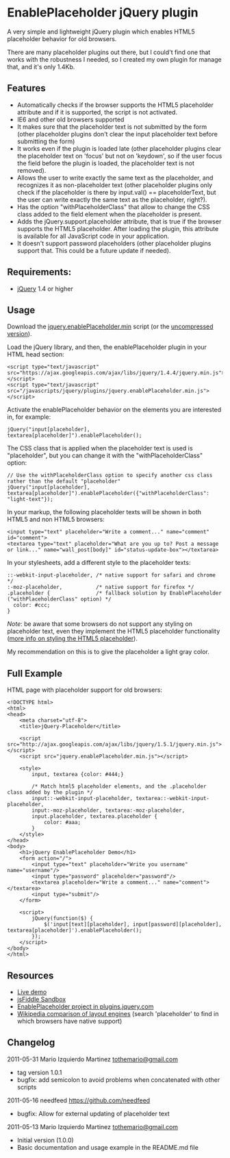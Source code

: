 EnablePlaceholder jQuery plugin
===============================

A very simple and lightweight jQuery plugin which enables HTML5 placeholder behavior for old browsers.

There are many placeholder plugins out there, but I could't find one that works with the robustness I needed, so I created my own plugin for manage that, and it's only 1.4Kb.


## Features ##

 * Automatically checks if the browser supports the HTML5 placeholder attribute and if it is supported, the script is not activated.
 * IE6 and other old browsers supported
 * It makes sure that the placeholder text is not submitted by the form (other placeholder plugins don't clear the input placeholder text before submitting the form)
 * It works even if the plugin is loaded late (other placeholder plugins clear the placeholder text on 'focus' but not on 'keydown', so if the user focus the field before the plugin is loaded, the placeholder text is not removed).
 * Allows the user to write exactly the same text as the placeholder, and recognizes it as non-placeholder text (other placeholder plugins only check if the placeholder is there by input.val() == placeholderText, but the user can write exactly the same text as the placeholder, right?).
 * Has the option "withPlaceholderClass" that allow to change the CSS class added to the field element when the placeholder is present.
 * Adds the jQuery.support.placeholder attribute, that is true if the browser supports the HTML5 placeholder. After loading the plugin, this attribute is available for all JavaScript code in your application.
 * It doesn't support password placeholders (other placeholder plugins support that. This could be a future update if needed).


## Requirements: ##

  * [jQuery](http://jquery.com/) 1.4 or higher


## Usage ##

Download the [jquery.enablePlaceholder.min](https://github.com/marioizquierdo/enablePlaceholder/raw/master/jquery.enablePlaceholder.min.js) script (or the [uncompressed version](https://github.com/marioizquierdo/enablePlaceholder/raw/master/jquery.enablePlaceholder.js)).

Load the jQuery library, and then, the enablePlaceholder plugin in your HTML head section:

    <script type="text/javascript" src="https://ajax.googleapis.com/ajax/libs/jquery/1.4.4/jquery.min.js"></script>
    <script type="text/javascript" src="/javascripts/jquery/plugins/jquery.enablePlaceholder.min.js"></script>

Activate the enablePlaceholder behavior on the elements you are interested in, for example:

    jQuery("input[placeholder], textarea[placeholder]").enablePlaceholder();
    
The CSS class that is applied when the placeholder text is used is "placeholder", but you can change it with the "withPlaceholderClass" option:
    
    // Use the withPlaceholderClass option to specify another css class rather than the default "placeholder"
    jQuery("input[placeholder], textarea[placeholder]").enablePlaceholder({"withPlaceholderClass": "light-text"});
    
In your markup, the following placeholder texts will be shown in both HTML5 and non HTML5 browsers:

    <input type="text" placeholder="Write a comment..." name="comment" id="comment">
    <textarea type="text" placeholder="What are you up to? Post a message or link..." name="wall_post[body]" id="status-update-box"></textarea>
    
In your stylesheets, add a different style to the placeholder texts:

    ::-webkit-input-placeholder, /* native support for safari and chrome */
    :-moz-placeholder,           /* native support for firefox */
    .placeholder {               /* fallback solution by EnablePlaceholder ("withPlaceholderClass" option) */
      color: #ccc;
    }

*Note*: be aware that some browsers do not support any styling on placeholder text, even they implement the HTML5 placeholder functionality ([more info on styling the HTML5 placeholder](http://blog.ajcw.com/2011/02/styling-the-html5-placeholder/)).

My recommendation on this is to give the placeholder a light gray color.
                   

## Full Example ##

HTML page with placeholder support for old browsers:

    <!DOCTYPE html>
    <html>
    <head>
        <meta charset="utf-8">
        <title>jQuery-Placeholder</title>
        
        <script src="http://ajax.googleapis.com/ajax/libs/jquery/1.5.1/jquery.min.js"></script>
        <script src="jquery.enablePlaceholder.min.js"></script>
        
        <style>
            input, textarea {color: #444;}
        
            /* Match html5 placeholder elements, and the .placeholder class added by the plugin */
            input::-webkit-input-placeholder, textarea::-webkit-input-placeholder,
            input:-moz-placeholder, textarea:-moz-placeholder,
            input.placeholder, textarea.placeholder {
                color: #aaa;
            }
        </style>
    </head>
    <body>
        <h1>jQuery EnablePlaceholder Demo</h1>
        <form action="/">
            <input type="text" placeholder="Write you username" name="username"/>
            <input type="password" placeholder="password"/>
            <textarea placeholder="Write a comment..." name="comment"></textarea>
            <input type="submit"/>
        </form>
        
        <script>
            jQuery(function($) { 
                $('input[text][placeholder], input[password][placeholder], textarea[placeholder]').enablePlaceholder();
            });
        </script>
    </body>
    </html>
    
## Resources ##

  * [Live demo](http://jsfiddle.net/tothemario/ePVZq/embedded/result/)
  * [jsFiddle Sandbox](http://jsfiddle.net/tothemario/ePVZq/)
  * [EnablePlaceholder project in plugins.jquery.com](http://plugins.jquery.com/project/EnablePlaceholder)
  * [Wikipedia comparison of layout engines](http://en.wikipedia.org/wiki/Comparison_of_layout_engines_(HTML5)) (search 'placeholder' to find in which browsers have native support)
    
## Changelog ##

2011-05-31  Mario Izquierdo Martinez <tothemario@gmail.com>

  * tag version 1.0.1
  * bugfix: add semicolon to avoid problems when concatenated with other scripts

2011-05-16  needfeed <https://github.com/needfeed>

  * bugfix: Allow for external updating of placeholder text

2011-05-13  Mario Izquierdo Martinez <tothemario@gmail.com>

  * Initial version (1.0.0)
  * Basic documentation and usage example in the README.md file
  
